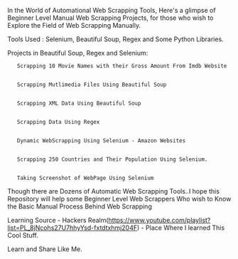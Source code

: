 In the World of Automational Web Scrapping Tools, Here's a glimpse of Beginner Level Manual Web Scrapping Projects, for those who wish to Explore the Field of Web Scrapping Manually.


Tools Used : Selenium, Beautiful Soup, Regex and Some Python Libraries.


Projects in Beautiful Soup, Regex and Selenium:


       Scrapping 10 Movie Names with their Gross Amount From Imdb Website
       
       
       Scrapping Mutlimedia Files Using Beautiful Soup
       
       
       Scrapping XML Data Using Beautiful Soup
       
       
       Scrapping Data Using Regex
       
       
       Dynamic WebScrapping Using Selenium - Amazon Websites
       
       
       Scrapping 250 Countries and Their Population Using Selenium.
       
       
       Taking Screenshot of WebPage Using Selenium
       
Though there are Dozens of Automatic Web Scrapping Tools..I hope this Repository will help some Beginner Level Web Scrappers Who wish to Know the Basic Manual Process Behind Web Scrapping


Learning Source -  Hackers Realm(https://www.youtube.com/playlist?list=PL_8jNcohs27U7hhyYsd-fxtdtxhmj204F) - Place Where I learned This Cool Stuff.

Learn and Share Like Me.




       
       
       
    

